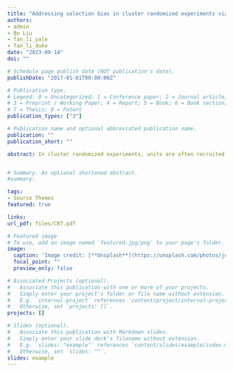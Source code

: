 ```yaml
---
title: "Addressing selection bias in cluster randomized experiments via weighting"
authors:
- admin
- Bo Liu
- fan_li_yale
- fan_li_duke
date: "2023-09-14"
doi: ""

# Schedule page publish date (NOT publication's date).
publishDate: "2017-01-01T00:00:00Z"

# Publication type.
# Legend: 0 = Uncategorized; 1 = Conference paper; 2 = Journal article;
# 3 = Preprint / Working Paper; 4 = Report; 5 = Book; 6 = Book section;
# 7 = Thesis; 8 = Patent
publication_types: ["3"]

# Publication name and optional abbreviated publication name.
publication: ""
publication_short: ""

abstract: In cluster randomized experiments, units are often recruited after the random cluster assignment, and data are only available for the recruited sample. Post randomization recruitment can lead to selection bias, inducing systematic differences between the overall and the recruited populations, and between the recruited intervention and control arms. In this setting, we define causal estimands for the overall and the recruited populations. We first show that if units select their cluster independently of the treatment assignment, cluster randomization implies individual randomization in the overall population. We then prove that under the assumption of ignorable recruitment, the average treatment effect on the recruited population can be consistently estimated from the recruited sample using inverse probability weighting. Generally we cannot identify the average treatment effect on the overall population. Nonetheless, we show, via a principal stratification formulation, that one can use weighting of the recruited sample to identify treatment effects on two meaningful subpopulations of the overall population: units who would be recruited into the study regardless of the assignment, and units who would be recruited in the study under treatment but not under control. We develop a corresponding estimation strategy and a sensitivity analysis method for checking the ignorable recruitment assumption.


# Summary. An optional shortened abstract.
#summary:

tags:
- Source Themes
featured: true

links:
url_pdf: files/CRT.pdf

# Featured image
# To use, add an image named `featured.jpg/png` to your page's folder. 
image:
  caption: 'Image credit: [**Unsplash**](https://unsplash.com/photos/jdD8gXaTZsc)'
  focal_point: ""
  preview_only: false

# Associated Projects (optional).
#   Associate this publication with one or more of your projects.
#   Simply enter your project's folder or file name without extension.
#   E.g. `internal-project` references `content/project/internal-project/index.md`.
#   Otherwise, set `projects: []`.
projects: []

# Slides (optional).
#   Associate this publication with Markdown slides.
#   Simply enter your slide deck's filename without extension.
#   E.g. `slides: "example"` references `content/slides/example/index.md`.
#   Otherwise, set `slides: ""`.
slides: example
---
```


